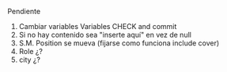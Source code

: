 Pendiente

1. Cambiar variables Variables CHECK and commit
2. Si no hay contenido sea "inserte aquí" en vez de null
3. S.M. Position se mueva (fijarse como funciona include cover)
4. Role ¿?
5. city ¿?
